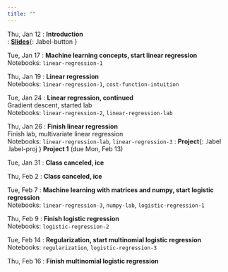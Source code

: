 ```yaml
---
title: ""
---
```


Thu, Jan 12
: **Introduction**  
: [**Slides**](lectures/intro/ml-day1-slides.pdf){: .label-button } 

Tue, Jan 17
: **Machine learning concepts, start linear regression**  
  Notebooks: `linear-regression-1`

Thu, Jan 19
: **Linear regression**  
  Notebooks: `linear-regression-1`, `cost-function-intuition`

Tue, Jan 24
: **Linear regression, continued**  
  Gradient descent, started lab  
  Notebooks: `linear-regression-2`, `linear-regression-lab`
  
Thu, Jan 26
: **Finish linear regression**  
  Finish lab, multivariate linear regression  
  Notebooks:  `linear-regression-lab`, `linear-regression-3`
: **Project**{: .label .label-proj } **Project 1** (due Mon, Feb 13)
  
Tue, Jan 31
: **Class canceled, ice**

Thu, Feb 2
: **Class canceled, ice**

Tue, Feb 7
: **Machine learning with matrices and numpy, start logistic regression**  
  Notebooks: `linear-regression-3`, `numpy-lab`, `logistic-regression-1`

Thu, Feb 9
: **Finish logistic regression**  
  Notebooks: `logistic-regression-2`

Tue, Feb 14
: **Regularization, start multinomial logistic regression**
  Notebooks: `regularization`, `logistic-regression-3`

Thu, Feb 16
: **Finish multinomial logistic regression**